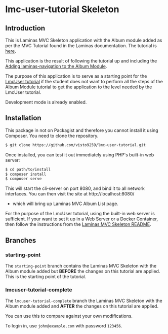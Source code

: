 # lmc-user-tutorial Skeleton

## Introduction

This is Laminas MVC Skeleton application with the Album module added as per the MVC Tutorial
found in the Laminas documentation.  The tutorial is [here](https://docs.laminas.dev/tutorials/).

This application is the result of following the tutorial up and including the [Adding laminas-navigation to the Album Module](https://docs.laminas.dev/tutorials/navigation/).

The purpose of this application is to serve as a starting point for the [LmcUser tutorial](https://www.vistomedia.com/laminas-user-authentication-using-lmcuser/) if the student does not want to perform all the
steps of the Album Module tutorial to get the application to the level needed by the LmcUser tutorial.

Development mode is already enabled.

## Installation

This package in not on Packagist and therefore you cannot install it using Composer. You need to clone the repository.

```bash
$ git clone https://github.com/visto9259/lmc-user-tutorial.git
```

Once installed, you can test it out immediately using PHP's built-in web server:

```bash
$ cd path/to/install
$ composer install
$ composer serve
```

This will start the cli-server on port 8080, and bind it to all network
interfaces. You can then visit the site at http://localhost:8080/
- which will bring up Laminas MVC Album List page.


For the purpose of the LmcUser tutorial, using the built-in web server is sufficient. If your want to set it up in a Web Server or a Docker Container, then follow the instructions
from the [Laminas MVC Skeleton README](https://github.com/laminas/laminas-mvc-skeleton).

## Branches

### starting-point
The `starting-point` branch contains the Laminas MVC Skeleton with the Album module added but **BEFORE** the changes on this tutorial
are applied.  This is the starting point of the tutorial.

### lmcuser-tutorial-complete

The `lmcuser-tutorial-complete` branch the Laminas MVC Skeleton with the Album module added and **AFTER** the changes
on this tutorial are applied.

You can use this to compare against your own modifications.

To login in, use `john@example.com` with password `123456`.

